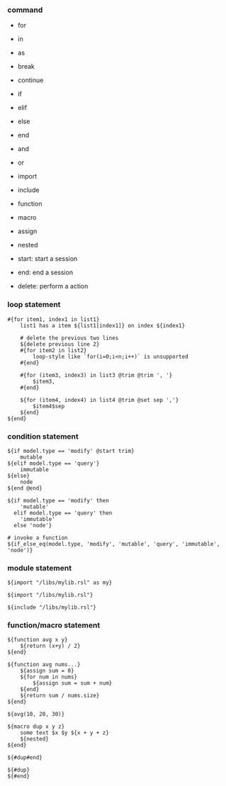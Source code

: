 ### command

- for
- in
- as
- break
- continue
- if
- elif
- else
- end
- and
- or
- import
- include
- function
- macro
- assign
- nested

- start: start a session
- end: end a session
- delete: perform a action

### loop statement

```
#{for item1, index1 in list1}
    list1 has a item ${list1[index1]} on index ${index1}

    # delete the previous two lines
    ${delete previous line 2}
    #{for item2 in list2}
        loop-style like `for(i=0;i<n;i++)` is unsupported
    #{end}
    
    #{for (item3, index3) in list3 @trim @trim ', '}
        $item3, 
    #{end}
    
    ${for (item4, index4) in list4 @trim @set sep ','}
        $item4$sep 
    ${end}
${end}
```

### condition statement

```
${if model.type == 'modify' @start trim}
    mutable
${elif model.type == 'query'}
    immutable
${else}
    node
${end @end}

${if model.type == 'modify' then 
    'mutable' 
  elif model.type == 'query' then
    'immutable'
  else 'node'}

# invoke a function
${if_else_eq(model.type, 'modify', 'mutable', 'query', 'immutable', 'node')}  
```

### module statement

```
${import "/libs/mylib.rsl" as my}

${import "/libs/mylib.rsl"}

${include "/libs/mylib.rsl"}
```

### function/macro statement

```
${function avg x y}
    ${return (x+y) / 2}
${end}

${function avg nums...}
    ${assign sum = 0}
    ${for num in nums}
        ${assign sum = sum + num}
    ${end}
    ${return sum / nums.size}
${end}

${avg(10, 20, 30)}
```

```
${macro dup x y z}
    some text $x $y ${x + y + z}
    ${nested}
${end}

${#dup#end}

${#dup}
${#end}
```